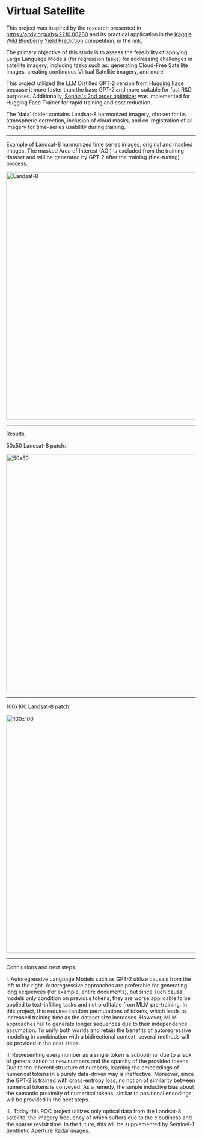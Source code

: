# Virtual Satellite

This project was inspired by the research presented in https://arxiv.org/abs/2210.06280 and its practical application in the 
[Kaggle Wild Blueberry Yield Prediction](https://www.kaggle.com/competitions/playground-series-s3e14) competition, 
in the [link](https://www.kaggle.com/code/inversion/make-synthetic-blueberry-yield-data).

The primary objective of this study is to assess the feasibility of applying Large Language Models (for regression tasks) for addressing challenges in satellite imagery, including tasks such as: generating Cloud-Free Satellite Images, creating continuous Virtual Satellite imagery, and more.

This project utilized the LLM Distilled GPT-2 version from [Hugging Face](https://huggingface.co/distilgpt2) because it more faster than the base GPT-2 and more suitable for fast R&D purposes. Additionally, [Sophia's 2nd order optimizer](https://arxiv.org/abs/2305.14342) was implemented for Hugging Face Trainer for rapid training and cost reduction.

The 'data' folder contains Landsat-8 harmonized imagery, chosen for its atmospheric correction, inclusion of cloud masks, and co-registration of all imagery for time-series usability during training.

******************************************************************************************

Example of Landsat-8 harmonized time series images, original and masked images. The masked Area of Interest (AOI) is excluded from the training dataset and will be generated by GPT-2 after the training (fine-tuning) process.

<img width="657" alt="Landsat-8" src="https://github.com/koyacolab/aispace/assets/115004547/dcc1853c-8655-4b5d-ab28-0b10dd50fd2c">

******************************************************************************************

Results, 

50x50 Landsat-8 patch:

<img width="632" alt="50x50" src="https://github.com/koyacolab/aispace/assets/115004547/fb1f6389-effe-43b2-9914-c042217d1826">

*****************************************************************************************

100x100 Landsat-8 patch:

<img width="632" alt="100x100" src="https://github.com/koyacolab/aispace/assets/115004547/01f2e598-9c25-478d-b50c-7d2f3382b073">

*****************************************************************************************

Conclusions and next steps:

I. Autoregressive Language Models such as GPT-2 utilize causals from the left to the right. Autoregressive approaches are preferable for generating long sequences (for example, entire documents), but since such causal models only condition on previous tokens, they are worse applicable to be applied to text-infilling tasks and not profitable from MLM pre-training. In this project, this requires random permutations of tokens, which leads to increased training time as the dataset size increases. However, MLM approaches fail to generate longer sequences due to their independence assumption. To unify both worlds and retain the benefits of autoregressive modeling in combination with a bidirectional context, several methods will be provided in the next steps.

II. Representing every number as a single token is suboptimal due to a lack of generalization to new numbers and the sparsity of the provided tokens. Due to the inherent structure of numbers, learning the embeddings of numerical tokens in a purely data-driven way is ineffective. Moreover, since the GPT-2 is trained with cross-entropy loss, no notion of similarity between numerical tokens is conveyed. As a remedy, the simple inductive bias about the semantic proximity of numerical tokens, similar to positional encodings will be provided in the next steps. 

III. Today this POC project utilizes only optical data from the Landsat-8 satellite, the imagery frequency of which suffers due to the cloudiness and the sparse revisit time. In the future, this will be supplemented by Sentinel-1 Synthetic Aperture Radar images.

